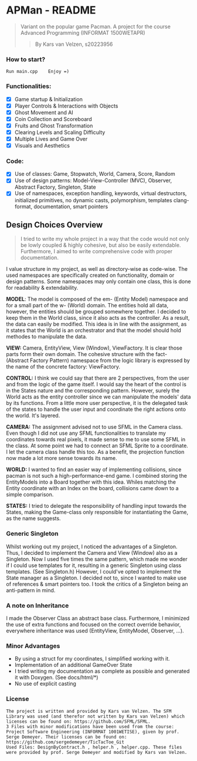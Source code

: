 # APMan - README
> Variant on the popular game Pacman. A project for the course Advanced Programming (INFORMAT 1500WETAPR)
> > By Kars van Velzen, s20223956

### How to start?
    Run main.cpp    Enjoy =)

### Functionalities: 
- [X] Game startup & Initialization
- [X] Player Controls & Interactions with Objects
- [X] Ghost Movement and AI
- [X] Coin Collection and Scoreboard
- [X] Fruits and Ghost Transformation
- [X] Clearing Levels and Scaling Difficulty
- [X] Multiple Lives and Game Over
- [x] Visuals and Aesthetics

### Code:
- [X] Use of classes: Game, Stopwatch, World, Camera, Score, Random
- [X] Use of design patterns: Model-View-Controller (MVC), Observer, Abstract Factory, Singleton, State
- [X] Use of namespaces, exception handling, keywords, virtual destructors, initialized primitives, no dynamic casts, polymorphism, templates clang-format, documentation, smart pointers

## Design Choices Overview

> I tried to write my whole project in a way that the code would not only be lowly coupled & highly cohesive,
> but also be easily extendable.
> Furthermore, I aimed to write comprehensive code with proper documentation.

I value structure in my project, as well as directory-wise as code-wise. 
The used namespaces are specifically created on functionality, domain or design patterns. 
Some namespaces may only contain one class, this is done for readability & extendability.

**MODEL**: The model is composed of the em- (Entity Model) namespace and for a small part of the w- (World) domain. 
The entities hold all data, however, the entities should be grouped somewhere together. 
I decided to keep them in the World class, since it also acts as the controller. 
As a result, the data can easily be modified. 
This idea is in line with the assignment, as it states that the World is an orchestrator and that the model should hold methodes to manipulate the data.

**VIEW:** Camera, EntityView, View (Window), ViewFactory. It is clear those parts form their own domain. The cohesive structure with the fact- (Abstract Factory Pattern) namespace from the logic library is expressed by the name of the concrete factory: ViewFactory.

**CONTROL:** I think we could say that there are 2 perspectives, from the user and from the logic of the game itself. 
I would say the heart of the control is in the States nature and the corresponding pattern. 
However, surely the World acts as the entity controller since we can manipulate the models' data by its functions.
From a little more user perspective,
it is the delegated task of the states to handle the user input and coordinate the right actions onto the world.
It's layered.

**CAMERA:** The assignment advised not to use SFML in the Camera class. Even though I did not use any SFML functionalities to translate my coordinates towards real pixels, it made sense to me to use some SFML in the class. At some point we had to connect an SFML Sprite to a coordinate. I let the camera class handle this too. As a benefit, the projection function now made a lot more sense towards its name.

**WORLD:** I wanted to find an easier way of implementing collisions,
since pacman is not such a high-performance-end game.
I combined storing the EntityModels into a Board together with this idea. 
Whiles matching the Entity coordinate with an Index on the board, collisions came down to a simple comparison.  

**STATES:** I tried to delegate the responsibility of handling input towards the States,
making the Game-class only responsible for instantiating the Game, as the name suggests.

### Generic Singleton

Whilst working out my project, I noticed the advantages of a Singleton. 
Thus, I decided to implement the Camera and View (Window) also as a Singleton. 
Now I used five times the same pattern, which made me wonder if I could use templates for it,
resulting in a generic Singleton using class templates.
(See Singleton.h)
However, I could've opted to implement the State manager as a Singleton. 
I decided not to, since I wanted to make use of references & smart pointers too. 
I took the critics of a Singleton being an anti-pattern in mind.

### A note on Inheritance

I made the Observer Class an abstract base class. 
Furthermore, I minimized the use of extra functions and focused on the correct override behavior,
everywhere inheritance was used (EntityView, EntityModel, Observer, ...).

### Minor Advantages

- By using a struct for my coordinates, I simplified working with it.
- Implementation of an additional GameOver State
- I tried writing my documentation as complete as possible and generated it with Doxygen. (See docs/html/*)
- No use of explicit casting

### License
    The project is written and provided by Kars van Velzen. The SFM Library was used (and therefor not written by Kars van Velzen) which licenses can be found on: https://github.com/SFML/SFML. 
    3 Files with minor modifications have been used from the course: Project Software Engineering (INFORMAT 1001WETISE), given by prof. Serge Demeyer. Their licenses can be found on: https://github.com/sergedemeyer/TicTacToe_Git
    Used Files: DesignByContract.h , helper.h , helper.cpp. These files were provided by prof. Serge Demeyer and modified by Kars van Velzen.
